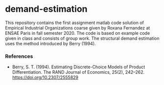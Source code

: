 # demand-estimation

This repository contains the first assignment matlab code solution of Empirical Industrial Organizations coarse given by Roxana Fernandez at ENSAE Paris in fall semester 2020.
The code is based on example code given in class and consists of group work. 
The structural demand estimation uses the method introduced by Berry (1994).


### References
- Berry, S. T. (1994). Estimating Discrete-Choice Models of Product Differentiation. The RAND Journal of Economics, 25(2), 242–262. https://doi.org/10.2307/2555829

